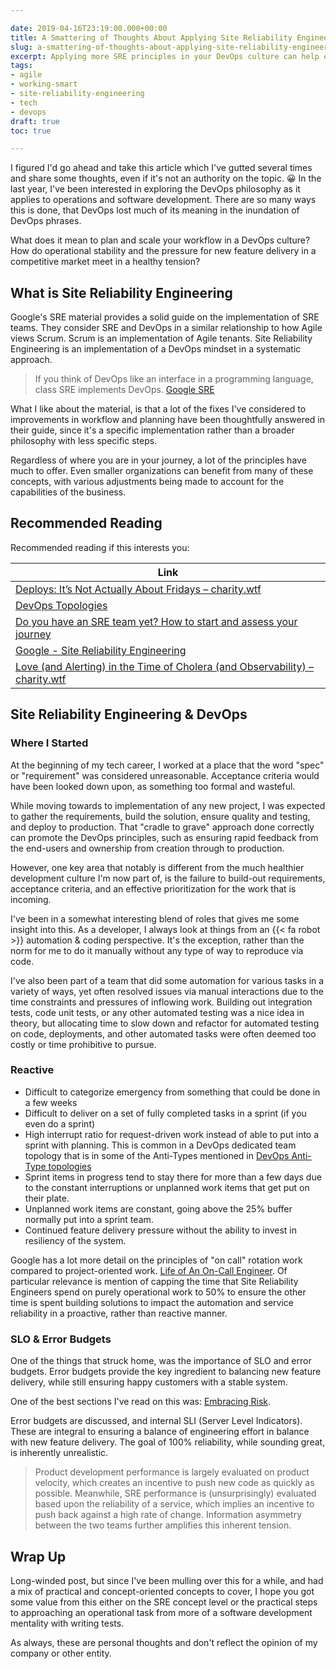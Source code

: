 ```yaml
---

date: 2019-04-16T23:19:00.000+00:00
title: A Smattering of Thoughts About Applying Site Reliability Engineering principles
slug: a-smattering-of-thoughts-about-applying-site-reliability-engineering-principles
excerpt: Applying more SRE principles in your DevOps culture can help equip you with more concrete steps.
tags:
- agile
- working-smart
- site-reliability-engineering
- tech
- devops
draft: true
toc: true

---
```


I figured I'd go ahead and take this article which I've gutted several times and share some thoughts, even if it's not an authority on the topic. 😀
In the last year, I've been interested in exploring the DevOps philosophy as it applies to operations and software development.
There are so many ways this is done, that DevOps lost much of its meaning in the inundation of DevOps phrases.

What does it mean to plan and scale your workflow in a DevOps culture?
How do operational stability and the pressure for new feature delivery in a competitive market meet in a healthy tension?

## What is Site Reliability Engineering

Google's SRE material provides a solid guide on the implementation of SRE teams.
They consider SRE and DevOps in a similar relationship to how Agile views Scrum.
Scrum is an implementation of Agile tenants.
Site Reliability Engineering is an implementation of a DevOps mindset in a systematic approach.

> If you think of DevOps like an interface in a programming language, class SRE implements DevOps. [Google SRE](http://bit.ly/36R2F5r)

What I like about the material, is that a lot of the fixes I've considered to improvements in workflow and planning have been thoughtfully answered in their guide, since it's a specific implementation rather than a broader philosophy with less specific steps.

Regardless of where you are in your journey, a lot of the principles have much to offer.
Even smaller organizations can benefit from many of these concepts, with various adjustments being made to account for the capabilities of the business.

## Recommended Reading

Recommended reading if this interests you:

| Link |
| ---- |
| [Deploys: It’s Not Actually About Fridays – charity.wtf](http://bit.ly/2GPnJ1O) |
| [DevOps Topologies](https://web.devopstopologies.com/) |
| [Do you have an SRE team yet? How to start and assess your journey](http://bit.ly/2tna4fb) |
| [Google - Site Reliability Engineering](http://bit.ly/2RP2zqT) |
| [Love (and Alerting) in the Time of Cholera (and Observability) – charity.wtf](http://bit.ly/2GMw1HR) |

## Site Reliability Engineering & DevOps

### Where I Started

At the beginning of my tech career, I worked at a place that the word "spec" or "requirement" was considered unreasonable. Acceptance criteria would have been looked down upon, as something too formal and wasteful.

While moving towards to implementation of any new project, I was expected to gather the requirements, build the solution, ensure quality and testing, and deploy to production.
That "cradle to grave" approach done correctly can promote the DevOps principles, such as ensuring rapid feedback from the end-users and ownership from creation through to production.

However, one key area that notably is different from the much healthier development culture I'm now part of, is the failure to build-out requirements, acceptance criteria, and an effective prioritization for the work that is incoming.

I've been in a somewhat interesting blend of roles that gives me some insight into this.
As a developer, I always look at things from an {{< fa robot >}} automation & coding perspective.
It's the exception, rather than the norm for me to do it manually without any type of way to reproduce via code.

I've also been part of a team that did some automation for various tasks in a variety of ways, yet often resolved issues via manual interactions due to the time constraints and pressures of inflowing work. Building out integration tests, code unit tests, or any other automated testing was a nice idea in theory, but allocating time to slow down and refactor for automated testing on code, deployments, and other automated tasks were often deemed too costly or time prohibitive to pursue.

### Reactive


* Difficult to categorize emergency from something that could be done in a few weeks
* Difficult to deliver on a set of fully completed tasks in a sprint (if you even do a sprint)
* High interrupt ratio for request-driven work instead of able to put into a sprint with planning. This is common in a DevOps dedicated team topology that is in some of the Anti-Types mentioned in [DevOps Anti-Type topologies](https://web.devopstopologies.com/)
* Sprint items in progress tend to stay there for more than a few days due to the constant interruptions or unplanned work items that get put on their plate.
* Unplanned work items are constant, going above the 25% buffer normally put into a sprint team.
* Continued feature delivery pressure without the ability to invest in resiliency of the system.

Google has a lot more detail on the principles of "on call" rotation work compared to project-oriented work. [Life of An On-Call Engineer](https://landing.google.com/sre/sre-book/chapters/being-on-call/). Of particular relevance is mention of capping the time that Site Reliability Engineers spend on purely operational work to 50% to ensure the other time is spent building solutions to impact the automation and service reliability in a proactive, rather than reactive manner.

### SLO & Error Budgets

One of the things that struck home, was the importance of SLO and error budgets.
Error budgets provide the key ingredient to balancing new feature delivery, while still ensuring happy customers with a stable system.

One of the best sections I've read on this was: [Embracing Risk](http://bit.ly/2UfsA4l).

Error budgets are discussed, and internal SLI (Server Level Indicators).
These are integral to ensuring a balance of engineering effort in balance with new feature delivery.
The goal of 100% reliability, while sounding great, is inherently unrealistic.

> Product development performance is largely evaluated on product velocity, which creates an incentive to push new code as quickly as possible. Meanwhile, SRE performance is (unsurprisingly) evaluated based upon the reliability of a service, which implies an incentive to push back against a high rate of change. Information asymmetry between the two teams further amplifies this inherent tension.

## Wrap Up

Long-winded post, but since I've been mulling over this for a while, and had a mix of practical and concept-oriented concepts to cover, I hope you got some value from this either on the SRE concept level or the practical steps to approaching an operational task from more of a software development mentality with writing tests.

As always, these are personal thoughts and don't reflect the opinion of my company or other entity.
